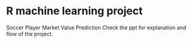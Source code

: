 # R machine learning project
 Soccer Player Market Value Prediction
Check the ppt for explanation and flow of the project.
